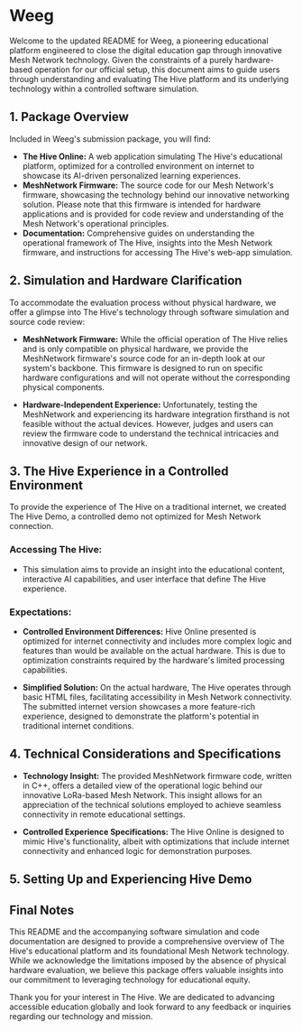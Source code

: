 # Weeg

Welcome to the updated README for Weeg, a pioneering educational platform engineered to close the digital education gap through innovative Mesh Network technology. Given the constraints of a purely hardware-based operation for our official setup, this document aims to guide users through understanding and evaluating The Hive platform and its underlying technology within a controlled software simulation.

## 1. Package Overview

Included in Weeg's submission package, you will find:

- **The Hive Online:** A web application simulating The Hive's educational platform, optimized for a controlled environment on internet to showcase its AI-driven personalized learning experiences.
- **MeshNetwork Firmware:** The source code for our Mesh Network's firmware, showcasing the technology behind our innovative networking solution. Please note that this firmware is intended for hardware applications and is provided for code review and understanding of the Mesh Network's operational principles.
- **Documentation:** Comprehensive guides on understanding the operational framework of The Hive, insights into the Mesh Network firmware, and instructions for accessing The Hive's web-app simulation.

## 2. Simulation and Hardware Clarification

To accommodate the evaluation process without physical hardware, we offer a glimpse into The Hive's technology through software simulation and source code review:

- **MeshNetwork Firmware:** While the official operation of The Hive relies and is only compatible on physical hardware, we provide the MeshNetwork firmware's source code for an in-depth look at our system's backbone. This firmware is designed to run on specific hardware configurations and will not operate without the corresponding physical components.
  
- **Hardware-Independent Experience:** Unfortunately, testing the MeshNetwork and experiencing its hardware integration firsthand is not feasible without the actual devices. However, judges and users can review the firmware code to understand the technical intricacies and innovative design of our network.

## 3. The Hive Experience in a Controlled Environment
To provide the experience of The Hive on a traditional internet, we created The Hive Demo, a controlled demo not optimized for Mesh Network connection. 

### Accessing The Hive:

- This simulation aims to provide an insight into the educational content, interactive AI capabilities, and user interface that define The Hive experience.

### Expectations:

- **Controlled Environment Differences:** Hive Online presented is optimized for internet connectivity and includes more complex logic and features than would be available on the actual hardware. This is due to optimization constraints required by the hardware's limited processing capabilities.
  
- **Simplified Solution:** On the actual hardware, The Hive operates through basic HTML files, facilitating accessibility in Mesh Network connectivity. The submitted internet version showcases a more feature-rich experience, designed to demonstrate the platform's potential in traditional internet conditions.

## 4. Technical Considerations and Specifications

- **Technology Insight:** The provided MeshNetwork firmware code, written in C++, offers a detailed view of the operational logic behind our innovative LoRa-based Mesh Network. This insight allows for an appreciation of the technical solutions employed to achieve seamless connectivity in remote educational settings.
  
- **Controlled Experience Specifications:** The Hive Online is designed to mimic Hive's functionality, albeit with optimizations that include internet connectivity and enhanced logic for demonstration purposes.

## 5. Setting Up and Experiencing Hive Demo

## Final Notes

This README and the accompanying software simulation and code documentation are designed to provide a comprehensive overview of The Hive's educational platform and its foundational Mesh Network technology. While we acknowledge the limitations imposed by the absence of physical hardware evaluation, we believe this package offers valuable insights into our commitment to leveraging technology for educational equity.

Thank you for your interest in The Hive. We are dedicated to advancing accessible education globally and look forward to any feedback or inquiries regarding our technology and mission.